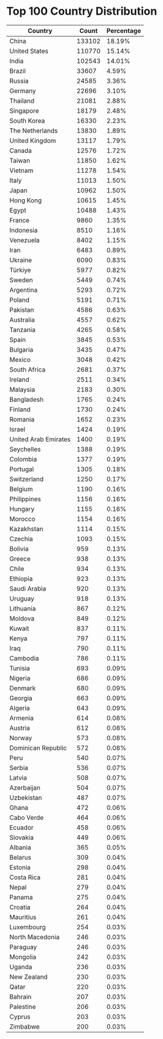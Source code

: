 # Top 100 Country Distribution
| Country | Count | Percentage |
|----|----|----|
| China | 133102 | 18.19% |
| United States | 110770 | 15.14% |
| India | 102543 | 14.01% |
| Brazil | 33607 | 4.59% |
| Russia | 24585 | 3.36% |
| Germany | 22696 | 3.10% |
| Thailand | 21081 | 2.88% |
| Singapore | 18179 | 2.48% |
| South Korea | 16330 | 2.23% |
| The Netherlands | 13830 | 1.89% |
| United Kingdom | 13117 | 1.79% |
| Canada | 12576 | 1.72% |
| Taiwan | 11850 | 1.62% |
| Vietnam | 11278 | 1.54% |
| Italy | 11013 | 1.50% |
| Japan | 10962 | 1.50% |
| Hong Kong | 10615 | 1.45% |
| Egypt | 10488 | 1.43% |
| France | 9860 | 1.35% |
| Indonesia | 8510 | 1.16% |
| Venezuela | 8402 | 1.15% |
| Iran | 6483 | 0.89% |
| Ukraine | 6090 | 0.83% |
| Türkiye | 5977 | 0.82% |
| Sweden | 5449 | 0.74% |
| Argentina | 5293 | 0.72% |
| Poland | 5191 | 0.71% |
| Pakistan | 4586 | 0.63% |
| Australia | 4557 | 0.62% |
| Tanzania | 4265 | 0.58% |
| Spain | 3845 | 0.53% |
| Bulgaria | 3435 | 0.47% |
| Mexico | 3048 | 0.42% |
| South Africa | 2681 | 0.37% |
| Ireland | 2511 | 0.34% |
| Malaysia | 2183 | 0.30% |
| Bangladesh | 1765 | 0.24% |
| Finland | 1730 | 0.24% |
| Romania | 1652 | 0.23% |
| Israel | 1424 | 0.19% |
| United Arab Emirates | 1400 | 0.19% |
| Seychelles | 1388 | 0.19% |
| Colombia | 1377 | 0.19% |
| Portugal | 1305 | 0.18% |
| Switzerland | 1250 | 0.17% |
| Belgium | 1190 | 0.16% |
| Philippines | 1156 | 0.16% |
| Hungary | 1155 | 0.16% |
| Morocco | 1154 | 0.16% |
| Kazakhstan | 1114 | 0.15% |
| Czechia | 1093 | 0.15% |
| Bolivia | 959 | 0.13% |
| Greece | 938 | 0.13% |
| Chile | 934 | 0.13% |
| Ethiopia | 923 | 0.13% |
| Saudi Arabia | 920 | 0.13% |
| Uruguay | 918 | 0.13% |
| Lithuania | 867 | 0.12% |
| Moldova | 849 | 0.12% |
| Kuwait | 837 | 0.11% |
| Kenya | 797 | 0.11% |
| Iraq | 790 | 0.11% |
| Cambodia | 786 | 0.11% |
| Tunisia | 693 | 0.09% |
| Nigeria | 686 | 0.09% |
| Denmark | 680 | 0.09% |
| Georgia | 663 | 0.09% |
| Algeria | 643 | 0.09% |
| Armenia | 614 | 0.08% |
| Austria | 612 | 0.08% |
| Norway | 573 | 0.08% |
| Dominican Republic | 572 | 0.08% |
| Peru | 540 | 0.07% |
| Serbia | 536 | 0.07% |
| Latvia | 508 | 0.07% |
| Azerbaijan | 504 | 0.07% |
| Uzbekistan | 487 | 0.07% |
| Ghana | 472 | 0.06% |
| Cabo Verde | 464 | 0.06% |
| Ecuador | 458 | 0.06% |
| Slovakia | 449 | 0.06% |
| Albania | 365 | 0.05% |
| Belarus | 309 | 0.04% |
| Estonia | 298 | 0.04% |
| Costa Rica | 281 | 0.04% |
| Nepal | 279 | 0.04% |
| Panama | 275 | 0.04% |
| Croatia | 264 | 0.04% |
| Mauritius | 261 | 0.04% |
| Luxembourg | 254 | 0.03% |
| North Macedonia | 246 | 0.03% |
| Paraguay | 246 | 0.03% |
| Mongolia | 242 | 0.03% |
| Uganda | 236 | 0.03% |
| New Zealand | 230 | 0.03% |
| Qatar | 220 | 0.03% |
| Bahrain | 207 | 0.03% |
| Palestine | 206 | 0.03% |
| Cyprus | 203 | 0.03% |
| Zimbabwe | 200 | 0.03% |
